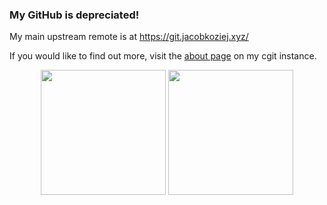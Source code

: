 ### My GitHub is depreciated!

My main upstream remote is at <https://git.jacobkoziej.xyz/>

If you would like to find out more, visit the [about page](https://git.jacobkoziej.xyz/?p=about) on my cgit instance.

<div align="center" class="float">
	<img height="200" src="https://github-readme-stats.vercel.app/api?username=jacobkoziej&count_private=true&show_icons=true">
	<img height="200" src="https://github-readme-stats.vercel.app/api/top-langs/?username=jacobkoziej">
</div>
